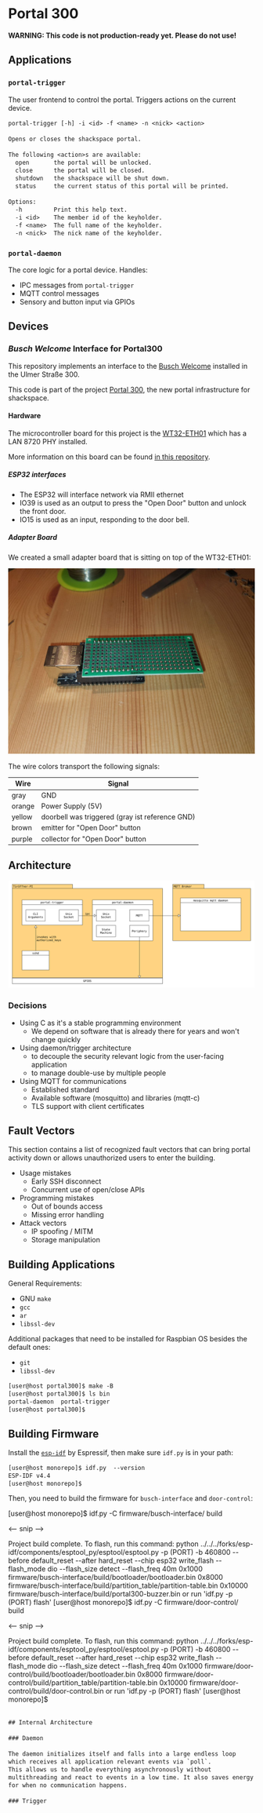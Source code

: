 # Portal 300

**WARNING: This code is not production-ready yet. Please do not use!**

## Applications

### `portal-trigger`

The user frontend to control the portal. Triggers actions on the current device.

```
portal-trigger [-h] -i <id> -f <name> -n <nick> <action>

Opens or closes the shackspace portal.

The following <action>s are available:
  open       the portal will be unlocked.
  close      the portal will be closed.
  shutdown   the shackspace will be shut down.
  status     the current status of this portal will be printed.

Options:
  -h         Print this help text.
  -i <id>    The member id of the keyholder.
  -f <name>  The full name of the keyholder.
  -n <nick>  The nick name of the keyholder.
```

### `portal-daemon`

The core logic for a portal device. Handles:

- IPC messages from `portal-trigger`
- MQTT control messages
- Sensory and button input via GPIOs

## Devices

### _Busch Welcome_ Interface for Portal300

This repository implements an interface to the [Busch Welcome](https://www.busch-jaeger.de/busch-welcome) installed in the Ulmer Straße 300.

This code is part of the project [Portal 300](https://wiki.shackspace.de/infrastruktur/portal300), the new portal infrastructure for shackspace.

#### Hardware

The microcontroller board for this project is the [WT32-ETH01](http://www.wireless-tag.com/portfolio/wt32-eth01/) which has a LAN 8720 PHY installed.

More information on this board can be found [in this repository](https://github.com/ldijkman/WT32-ETH01-LAN-8720-RJ45-).

##### ESP32 interfaces

- The ESP32 will interface network via RMII ethernet
- IO39 is used as an output to press the "Open Door" button and unlock the front door.
- IO15 is used as an input, responding to the door bell.

##### Adapter Board

We created a small adapter board that is sitting on top of the WT32-ETH01:

![A tiny PCB sitting on top of a ESP32 module with ethernet jack](doc/adapter-board.jpg)

The wire colors transport the following signals:

| Wire   | Signal                                          |
| ------ | ----------------------------------------------- |
| gray   | GND                                             |
| orange | Power Supply (5V)                               |
| yellow | doorbell was triggered (gray ist reference GND) |
| brown  | emitter for "Open Door" button                  |
| purple | collector for "Open Door" button                |

## Architecture

![architectural diagram](docs/architecture.svg)

### Decisions

- Using C as it's a stable programming environment
  - We depend on software that is already there for years and won't change quickly
- Using daemon/trigger architecture
  - to decouple the security relevant logic from the user-facing application
  - to manage double-use by multiple people
- Using MQTT for communications
  - Established standard
  - Available software (mosquitto) and libraries (mqtt-c)
  - TLS support with client certificates

## Fault Vectors

This section contains a list of recognized fault vectors that can bring portal activity down or allows unauthorized users to enter the building.

- Usage mistakes
  - Early SSH disconnect
  - Concurrent use of open/close APIs
- Programming mistakes
  - Out of bounds access
  - Missing error handling
- Attack vectors
  - IP spoofing / MITM
  - Storage manipulation

## Building Applications

General Requirements:

- GNU `make`
- `gcc`
- `ar`
- `libssl-dev`

Additional packages that need to be installed for Raspbian OS besides the default ones:

- `git`
- `libssl-dev`

```sh-session
[user@host portal300]$ make -B
[user@host portal300]$ ls bin
portal-daemon  portal-trigger
[user@host portal300]$
```

## Building Firmware

Install the [`esp-idf`](https://docs.espressif.com/projects/esp-idf/en/latest/esp32/get-started/index.html) by Espressif, then make sure `idf.py` is in your path:

```sh-session
[user@host monorepo]$ idf.py  --version
ESP-IDF v4.4
[user@host monorepo]$
```

Then, you need to build the firmware for `busch-interface` and `door-control`:

[user@host monorepo]\$ idf.py -C firmware/busch-interface/ build

<-- snip -->

Project build complete. To flash, run this command:
python ../../../forks/esp-idf/components/esptool_py/esptool/esptool.py -p (PORT) -b 460800 --before default_reset --after hard_reset --chip esp32 write_flash --flash_mode dio --flash_size detect --flash_freq 40m 0x1000 firmware/busch-interface/build/bootloader/bootloader.bin 0x8000 firmware/busch-interface/build/partition_table/partition-table.bin 0x10000 firmware/busch-interface/build/portal300-buzzer.bin
or run 'idf.py -p (PORT) flash'
[user@host monorepo]\$ idf.py -C firmware/door-control/ build

<-- snip -->

Project build complete. To flash, run this command:
python ../../../forks/esp-idf/components/esptool_py/esptool/esptool.py -p (PORT) -b 460800 --before default_reset --after hard_reset --chip esp32 write_flash --flash_mode dio --flash_size detect --flash_freq 40m 0x1000 firmware/door-control/build/bootloader/bootloader.bin 0x8000 firmware/door-control/build/partition_table/partition-table.bin 0x10000 firmware/door-control/build/door-control.bin
or run 'idf.py -p (PORT) flash'
[user@host monorepo]\$
```

## Internal Architecture

### Daemon

The daemon initializes itself and falls into a large endless loop which receives all application relevant events via `poll`.
This allows us to handle everything asynchronously without multithreading and react to events in a low time. It also saves energy
for when no communication happens.

### Trigger
